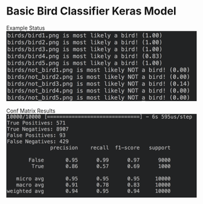 # Basic Bird Classifier Keras Model

Example Status
![usage](./_art/progress.png)

Conf Matrix Results
![usage](./_art/conf_matrix.png)
